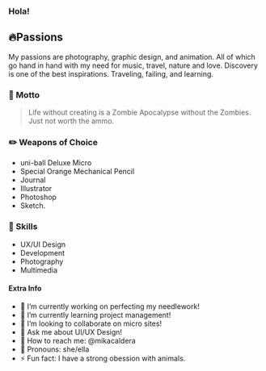 ### Hola!

<!--
**MikaCaldera/MikaCaldera** is a ✨ _special_ ✨ repository because its `README.md` (this file) appears on your GitHub profile.

Here are some ideas to get you started:

- 🔭 I’m currently working on ...
- 🌱 I’m currently learning ...
- 👯 I’m looking to collaborate on ...
- 🤔 I’m looking for help with ...
- 💬 Ask me about ...
- 📫 How to reach me: ...
- 😄 Pronouns: ...
- ⚡ Fun fact: ...
-->

## :fire:Passions
My passions are photography, graphic design, and animation. All of which go hand in hand with my need for music, travel, nature and love. Discovery is one of the best inspirations. Traveling, failing, and learning.

### :dizzy: Motto
> Life without creating is a Zombie Apocalypse without the Zombies.  
> Just not worth the ammo.

### :pencil2: Weapons of Choice
- uni-ball Deluxe Micro 
- Special Orange Mechanical Pencil  
- Journal  
- Illustrator  
- Photoshop  
- Sketch. 

### :notebook: Skills
- UX/UI Design
- Development
- Photography  
- Multimedia  

#### Extra Info
- :construction: I’m currently working on perfecting my needlework!  
- :seedling: I’m currently learning project management!  
- :tada: I’m looking to collaborate on micro sites!  
- :speech_balloon: Ask me about UI/UX Design!  
- :memo: How to reach me: @mikacaldera  
- :lipstick: Pronouns: she/ella  
- :zap: Fun fact: I have a strong obession with animals. 



